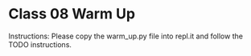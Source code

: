 # Class 08 Warm Up

Instructions: Please copy the warm_up.py file into repl.it and follow the TODO instructions.
